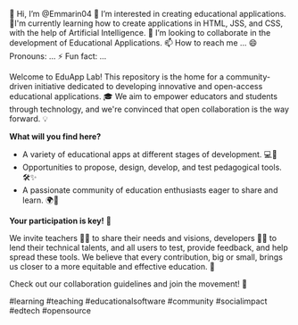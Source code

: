 👋 Hi, I’m @Emmarin04
👀 I’m interested in creating educational applications.
🌱I'm currently learning how to create applications in HTML, JSS, and CSS, with the help of Artificial Intelligence.
💞️ I’m looking to collaborate in the development of Educational Applications.
📫 How to reach me ...
😄 Pronouns: ...
⚡ Fun fact: ...

Welcome to EduApp Lab! This repository is the home for a community-driven initiative dedicated to developing innovative and open-access educational applications.
🎓 We aim to empower educators and students through technology, and we're convinced that open collaboration is the way forward. 💡

**What will you find here?**

* A variety of educational apps at different stages of development. 💻📱
* Opportunities to propose, design, develop, and test pedagogical tools. 🛠️✨
* A passionate community of education enthusiasts eager to share and learn. 🌍🤝

**Your participation is key!** 🔑

We invite teachers 🧑‍🏫 to share their needs and visions, developers 👨‍💻 to lend their technical talents, and all users to test, provide feedback, and help spread these tools.
We believe that every contribution, big or small, brings us closer to a more equitable and effective education. 🌟

Check out our collaboration guidelines and join the movement! 🚀

#learning #teaching #educationalsoftware #community #socialimpact #edtech #opensource





